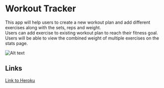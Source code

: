 # Workout Tracker

This app will help users to create a new workout plan and add different exercises along with the sets, reps and weight.  
Users can add exercise to existing workout plan to reach their fitness goal.  
Users will be able to view the combined weight of multiple exercises on the stats page.  

![Alt text](/public/public/imgs/SS.PNG?raw=true "ss")

## Links

[Link to Heroku](https://prabin-workout.herokuapp.com/?id=5f9dcdaa43957b0017e13067)
